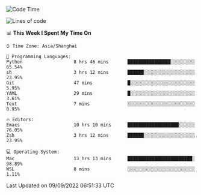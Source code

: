 <!--START_SECTION:waka-->
![Code Time](http://img.shields.io/badge/Code%20Time-856%20hrs%2059%20mins-blue)

![Lines of code](https://img.shields.io/badge/From%20Hello%20World%20I%27ve%20Written-22%20Thousand%20lines%20of%20code-blue)

📊 **This Week I Spent My Time On** 

```text
⌚︎ Time Zone: Asia/Shanghai

💬 Programming Languages: 
Python                   8 hrs 46 mins       ████████████████░░░░░░░░░   65.54% 
sh                       3 hrs 12 mins       ██████░░░░░░░░░░░░░░░░░░░   23.95% 
Git                      47 mins             █░░░░░░░░░░░░░░░░░░░░░░░░   5.95% 
YAML                     29 mins             █░░░░░░░░░░░░░░░░░░░░░░░░   3.61% 
Text                     7 mins              ░░░░░░░░░░░░░░░░░░░░░░░░░   0.95%

🔥 Editors: 
Emacs                    10 hrs 10 mins      ███████████████████░░░░░░   76.05% 
Zsh                      3 hrs 12 mins       ██████░░░░░░░░░░░░░░░░░░░   23.95%

💻 Operating System: 
Mac                      13 hrs 13 mins      ████████████████████████░   98.89% 
WSL                      8 mins              ░░░░░░░░░░░░░░░░░░░░░░░░░   1.11%

```


 Last Updated on 09/09/2022 06:51:33 UTC
<!--END_SECTION:waka-->
